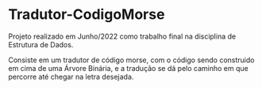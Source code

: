# Tradutor-CodigoMorse

Projeto realizado em Junho/2022 como trabalho final na disciplina de Estrutura de Dados.

Consiste em um tradutor de código morse, com o código sendo construido em cima de uma Árvore Binária, e a tradução se dá pelo caminho em que percorre até chegar na letra desejada.
